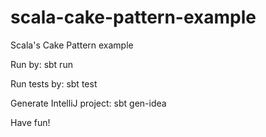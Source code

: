 scala-cake-pattern-example
==========================

Scala's Cake Pattern example

Run by: sbt run

Run tests by: sbt test

Generate IntelliJ project: sbt gen-idea

Have fun!
